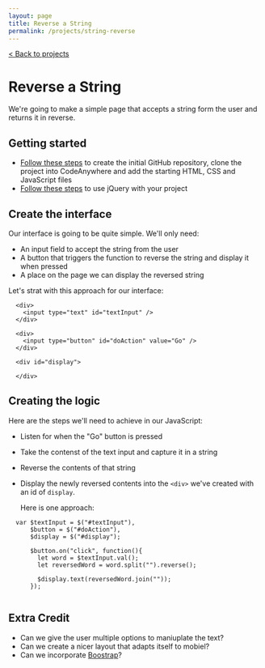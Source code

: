 ```yaml
---
layout: page
title: Reverse a String
permalink: /projects/string-reverse
---
```


[< Back to projects](/projects)

# Reverse a String

We're going to make a simple page that accepts a string form the user and returns it in reverse.

## Getting started

- [Follow these steps](/projects/starter) to create the initial GitHub repository, clone the project into CodeAnywhere and add the starting HTML, CSS and JavaScript files
- [Follow these steps](/projects/jquery) to use jQuery with your project


## Create the interface

Our interface is going to be quite simple. We'll only need:

- An input field to accept the string from the user
- A button that triggers the function to reverse the string and display it when pressed
- A place on the page we can display the reversed string

Let's strat with this approach for our interface:
  
  ```
    <div>
      <input type="text" id="textInput" />
    </div>  
  
    <div>
      <input type="button" id="doAction" value="Go" />
    </div>
  
    <div id="display">
    
    </div>
  ```
 
## Creating the logic

Here are the steps we'll need to achieve in our JavaScript:

- Listen for when the "Go" button is pressed
- Take the contenst of the text input and capture it in a string
- Reverse the contents of that string
- Display the newly reversed contents into the `<div>` we've created with an id of `display`.
  
  Here is one approach:

```
  var $textInput = $("#textInput"),
      $button = $("#doAction"),
      $display = $("#display");
      
      $button.on("click", function(){
        let word = $textInput.val();
        let reversedWord = word.split("").reverse();
        
        $display.text(reversedWord.join(""));
      });  
    
```


## Extra Credit

- Can we give the user multiple options to maniuplate the text?
- Can we create a nicer layout that adapts itself to mobiel?
- Can we incorporate [Boostrap](/projects/bootstrap)?
